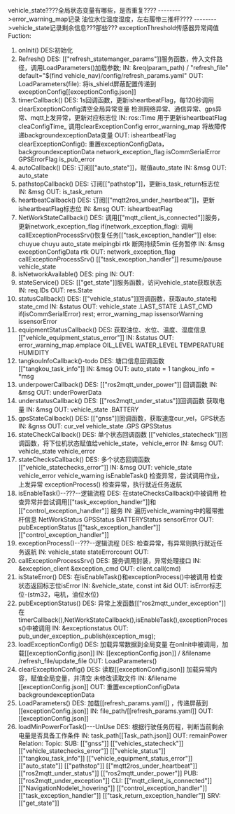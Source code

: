 vehicle_state????全局状态变量有哪些，是否重复????
	-------->error_warning_map记录 油位水位温度湿度，左右履带三推杆????
	-------->vehicle_state记录剩余信息???那些???
exceptionThreshold传感器异常阈值
Fuction:
1. onInit()
	DES:初始化
2. Refresh()
	DES:
		[["refresh_statemanger_params"]]服务函数，传入文件路径，调用LoadParameters()加载参数;
	IN:
		&req(param_path) / "refresh_file" default="$(find vehicle_nav)/config/refresh_params.yaml"
	OUT:
		LoadParameters(file):
			将is_shield屏蔽配置传递到exceptionConfig[[exceptionConfig.json]] 
3. timerCallback()
	DES:
		1s回调函数，更新isheartbeatFlag，每120秒调用clearExceptionConfig清空全局异常变量
		检测网络异常、通信异常、gps异常、mqtt上发异常，更新对应标志位
	IN:
		ros::Time
			用于更新isheartbeatFlag
		cleaConfigTime_
			调用clearExceptionConfig
		error_warning_map
			将故障传递backgroundexceptionData变量
	OUT:
		isheartbeatFlag
		clearExceptionConfig():
			重置exceptionConfigData，backgroundexceptionData
		network_exception_flag
		isCommSerialError
		GPSErrorFlag
		is_pub_error
4. autoCallback()
	DES:
		订阅[["auto_state"]]，赋值auto_state
	IN:
		&msg
	OUT:
		auto_state
5. pathstopCallback()
	DES:
		订阅[["pathstop"]]，更新is_task_return标志位
	IN:
		&msg
	OUT:
		is_task_return
6. heartbeatCallback()
	DES:
		订阅[["mqtt2ros_under_heartbeat"]]，更新isheartbeatFlag标志位
	IN:
		&msg
	OUT:
		isheartbeatFlag
7. NetWorkStateCallback()
	DES:
		调用[["mqtt_client_is_connected"]]服务，更新network_exception_flag
			if(network_exception_flag):
			 调用callExceptionProcessSrv()恢复任务[["task_exception_handler"]]
			 else: chuyue chuyu auto_state meipingbi rtk 断网持续5min 任务暂停
	IN:
		&msg
		exceptionConfigData
			rtk
	OUT:
		network_exception_flag
			callExceptionProcessSrv()
				[["task_exception_handler"]] resume/pause
		vehicle_state
8. isNetworkAvailable()
	DES:
		ping
	IN:
	OUT:
9. stateService()
	DES:
		[["get_state"]]服务函数，访问vehicle_state获取状态
	IN:
		req.IDs
	OUT:
		res.State
10. statusCallback()
	DES:
		[["vehicle_status"]]回调函数，获取auto_state和state_cmd
	IN:
		&status
	OUT:
		vehicle_state
			.LAST_STATE
			.LAST_CMD
		if(isCommSerialError)
			rest;
				error_warning_map
				issensorWarning
				issensorError
11. equipmentStatusCallback()
	DES:
		获取油位、水位、温度、湿度信息[["vehicle_equipment_status_error"]] 
	IN:
		&status
	OUT:
		error_warning_map.emplace
			OIL_LEVEL
			WATER_LEVEL
			TEMPERATURE
			HUMIDITY
12. tangkouInfoCallback()-todo
	DES:
		塘口信息回调函数[["tangkou_task_info"]] 
	IN:
		&msg
	OUT:
		auto_state = 1
		tangkou_info = *msg
13. underpowerCallback()
	DES:
		[["ros2mqtt_under_power"]] 回调函数
	IN:
		&msg
	OUT:
		underPowerData
14. understatusCallback()
	DES:
		[["ros2mqtt_under_status"]]回调函数
			获取电量
	IN:
		&msg
	OUT:
		vehicle_state
			.BATTERY
15. gpsStateCallback()
	DES:
		[["gnss"]]回调函数，获取速度cur_vel，GPS状态
	IN:
		&gnss
	OUT:
		cur_vel
		vehicle_state
			.GPS
		GPSStatus
16. stateCheckCallback()
	DES:
		单个状态回调函数
		[["vehicles_statecheck"]]回调函数，将下位机状态赋值给vehicle_state，vehicle_error
	IN:
		&msg
	OUT:
		vehicle_state
		vehicle_error
17. stateChecksCallback()
	DES:
		多个状态回调函数
		[["vehicle_statechecks_error"]] 
	IN:
		&msg
	OUT:
		vehicle_state
		vehicle_error
		vehicle_warning
		isEnableTask()
			检查异常，尝试调用作业，上发异常
		exceptionProcess()
			检查异常，执行就近任务返航
18. isEnableTask()--???--逻辑流程
	DES:
		在stateChecksCallback()中被调用
			检查异常并尝试调用[["task_exception_handler"]]和[["control_exception_handler"]] 服务
	IN:
		遍历vehicle_warning中的履带推杆信息
		NetWorkStatus
		GPSStatus
		BATTERYStatus
		sensorError
	OUT:
		pubExceptionStatus
		[["task_exception_handler"]] 
		[["control_exception_handler"]] 
19. exceptionProcess()--???--逻辑流程
	DES:
		检查异常，有异常则执行就近任务返航
	IN:
		vehicle_state
		stateErrorcount
	OUT:
20. callExceptionProcessSrv()
	DES:
		服务调用封装，异常处理接口
	IN:
		&exception_client
		&exception_cmd
	OUT:
		client.call(cmd)
21. isStateError()
	DES:
		在isEnableTask()和exceptionProcess()中被调用
			检查状态返回标志位isError
	IN:
		&vehicle_state, const int &id
	OUT:
		isError标志位-(stm32，电机，油位水位)
22. pubExceptionStatus()
	DES:
		异常上发函数[["ros2mqtt_under_exception"]] 
			在timerCallback(),NetWorkStateCallback(),isEnableTask(),exceptionProcess()中被调用
	IN:
		&exceptionstatus
	OUT:
		pub_under_exception_.publish(exception_msg);
23. loadExceptionConfig()
	DES:
		加载异常数据到全局变量
		在onInit中被调用，加载[[exceptionConfig.json]] 
	IN:
		[[exceptionConfig.json]] / &filename /refresh_file/update_file
	OUT:
		LoadParameters()
24. clearExceptionConfig()
	DES:
		读取[[exceptionConfig.json]]
		加载异常内容，赋值全局变量，并清空
		未修改读取文件
	IN:
		&filename [[exceptionConfig.json]] 
	OUT:
		重置exceptionConfigData
		backgroundexceptionData
25. LoadParameters()
	DES:
		加载[[refresh_params.yaml]] ，传递屏蔽到[[exceptionConfig.json]] 
	IN:
		 file_path/[[refresh_params.yaml]]
	OUT:
		[[exceptionConfig.json]] 
26. loadMinPowerForTask()---UnUse
	DES:
		根据行驶任务历程，判断当前剩余电量是否具备工作条件
	IN:
		task_path[[Task_path.json]]
	OUT:
		remainPower
Relation:
	Topic:
		SUB:
			[["gnss"]]
			[["vehicles_statecheck"]]
			[["vehicle_statechecks_error"]]
			[["vehicle_status"]]
			[["tangkou_task_info"]]
			[["vehicle_equipment_status_error"]]
			[["auto_state"]]
			[["pathstop"]]
			[["mqtt2ros_under_heartbeat"]]
			[["ros2mqtt_under_status"]]
			[["ros2mqtt_under_power"]]
		PUB:
			[["ros2mqtt_under_exception"]]
		CLI:
			[["mqtt_client_is_connected"]]
			[["NavigationNodelet_hovering"]]
			[["control_exception_handler"]]
			[["task_exception_handler"]]
			[["task_return_exception_handler"]]
		SRV:
			[["get_state"]]
			